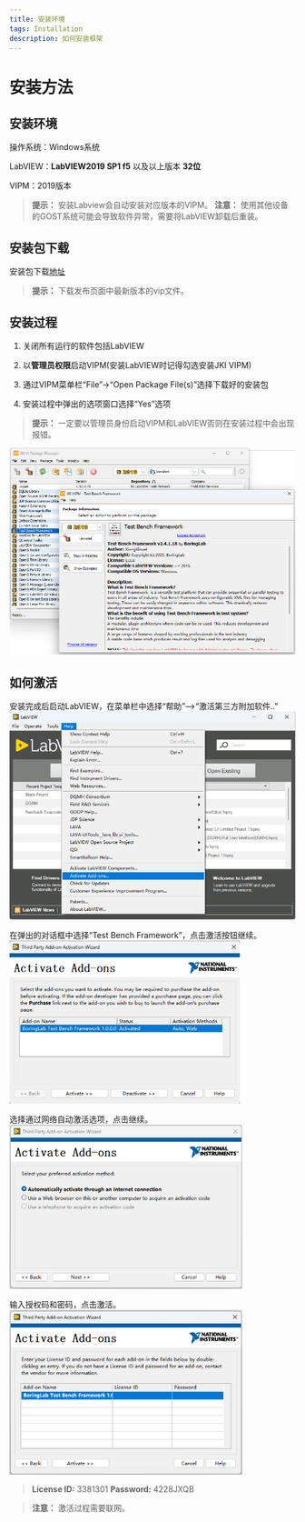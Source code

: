 ```yaml
---
title: 安装环境
tags: Installation
description: 如何安装框架
---
```


# 安装方法

## 安装环境

操作系统：Windows系统 

LabVIEW：**LabVIEW2019 SP1 f5** 以及以上版本 **32位**

VIPM：2019版本

> **提示：** 安装Labview会自动安装对应版本的VIPM。
> **注意：** 使用其他设备的GOST系统可能会导致软件异常，需要将LabVIEW卸载后重装。

## 安装包下载

安装包下载[地址](https://gitee.com/xiongxinwei/test-bench-framework/releases)

> **提示：** 下载发布页面中最新版本的vip文件。

## 安装过程

1. 关闭所有运行的软件包括LabVIEW

2. 以**管理员权限**启动VIPM(安装LabVIEW时记得勾选安装JKI VIPM)

3. 通过VIPM菜单栏“File”→“Open Package File(s)”选择下载好的安装包

4. 安装过程中弹出的选项窗口选择“Yes”选项

> **提示：** 一定要以管理员身份启动VIPM和LabVIEW否则在安装过程中会出现报错。

<img title="VIPM" src="../assets/img/VIPM.png" alt="loading-ag-178" style="zoom:70%;">

## 如何激活

安装完成后启动LabVIEW，在菜单栏中选择“帮助”-->“激活第三方附加软件..”
<img title="VIPM" src="../assets/img/2025-08-28 132447.png" alt="loading-ag-178" style="zoom:70%;">

在弹出的对话框中选择“Test Bench Framework”，点击激活按钮继续。
<img title="VIPM" src="../assets/img/ACTIVATE.png" alt="loading-ag-178" style="zoom:70%;">

选择通过网络自动激活选项，点击继续。
<img title="VIPM" src="../assets/img/Automatically.png" alt="loading-ag-178" style="zoom:70%;">

输入授权码和密码，点击激活。
<img title="VIPM" src="../assets/img/License.png" alt="loading-ag-178" style="zoom:70%;">

> **License ID:** 3381301 **Password:** 4228JXQB

> **注意：** 激活过程需要联网。
